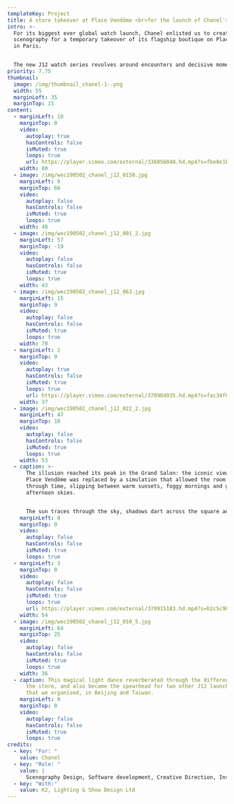 ```yaml
---
templateKey: Project
title: A store takeover at Place Vendôme <br>for the launch of Chanel's new watch
intro: >-
  For its biggest ever global watch launch, Chanel enlisted us to create the
  scenography for a temporary takeover of its flagship boutique on Place Vendôme
  in Paris.


  The new J12 watch series revolves around encounters and decisive moments, and needed a fittingly momentous occasion to celebrate its launch. Through shaping the colour and light inside the building, our design aimed to hijack visitors’ sense of time, giving them a surreal and sensory experience inspired and directed by a series of short campaign films.
priority: 7.75
thumbnail:
  image: /img/thumbnail_chanel-1-.png
  width: 55
  marginLeft: 35
  marginTop: 15
content:
  - marginLeft: 10
    marginTop: 0
    video:
      autoplay: true
      hasControls: false
      isMuted: true
      loops: true
      url: https://player.vimeo.com/external/336056048.hd.mp4?s=fbe8e1b86618f5a3e2d93597cc7cebed76ba4350&profile_id=175
    width: 80
  - image: /img/wec190502_chanel_j12_0150.jpg
    marginLeft: 0
    marginTop: 66
    video:
      autoplay: false
      hasControls: false
      isMuted: true
      loops: true
    width: 48
  - image: /img/wec190502_chanel_j12_001_2.jpg
    marginLeft: 57
    marginTop: -19
    video:
      autoplay: false
      hasControls: false
      isMuted: true
      loops: true
    width: 43
  - image: /img/wec190502_chanel_j12_063.jpg
    marginLeft: 15
    marginTop: 9
    video:
      autoplay: false
      hasControls: false
      isMuted: true
      loops: true
    width: 70
  - marginLeft: 2
    marginTop: 9
    video:
      autoplay: true
      hasControls: false
      isMuted: true
      loops: true
      url: https://player.vimeo.com/external/370904935.hd.mp4?s=fac34f063d29e7662baf300d5e97fadf9006ede5&profile_id=175
    width: 37
  - image: /img/wec190502_chanel_j12_022_2.jpg
    marginLeft: 47
    marginTop: 18
    video:
      autoplay: false
      hasControls: false
      isMuted: true
      loops: true
    width: 53
  - caption: >-
      The illusion reached its peak in the Grand Salon: the iconic view out onto
      Place Vendôme was replaced by a simulation that allowed the room to travel
      through time, slipping between warm sunsets, foggy mornings and glowing
      afternoon skies.


      The sun traces through the sky, shadows dart across the square and cars race backwards, as different Chanel muses invite visitors into their favourite memories in short films screened on the walls.
    marginLeft: 0
    marginTop: 0
    video:
      autoplay: false
      hasControls: false
      isMuted: true
      loops: true
  - marginLeft: 3
    marginTop: 0
    video:
      autoplay: false
      hasControls: false
      isMuted: true
      loops: true
      url: https://player.vimeo.com/external/370915183.hd.mp4?s=b2c5c9bf232eb3767727ff6bcc1e3f0c850eae23&profile_id=175
    width: 54
  - image: /img/wec190502_chanel_j12_010_5.jpg
    marginLeft: 64
    marginTop: 25
    video:
      autoplay: false
      hasControls: false
      isMuted: true
      loops: true
    width: 36
  - caption: This magical light dance reverberated through the different rooms of
      the store, and also became the spearhead for two other J12 launch events
      that we organised, in Beijing and Taiwan.
    marginLeft: 0
    marginTop: 0
    video:
      autoplay: false
      hasControls: false
      isMuted: true
      loops: true
credits:
  - key: "For: "
    value: Chanel
  - key: "Role: "
    value: |
      Scenography Design, Software development, Creative Direction, Installation
  - key: "With:"
    value: K2, Lighting & Show Design Ltd
---
```

